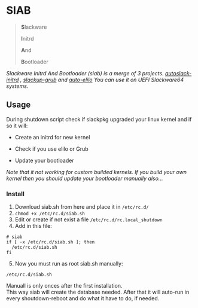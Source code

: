 # SIAB



> **S**lackware
>   
>**I**nitrd 
>  
> **A**nd
>  
>**B**ootloader 


*Slackware Initrd And Bootloader (siab) is a merge of 3 projects.
[autoslack-initrd](https://github.com/rizitis/autoslack-initrd/tree/main) , [slackup-grub](https://github.com/rizitis/slackup-grub) and [auto-elilo](https://github.com/rizitis/auto-elilo/tree/main)
 You can use it on UEFI Slackware64 systems.*


## Usage
During shutdown script check if slackpkg upgraded your linux kernel and if so it will:
* Create an initrd for new kernel
- Check if you use elilo or Grub
+ Update your bootloader

*Note that it not working for custom builded kernels. If you build your own kernel*
*then you should update your bootloader manually also...*

### Install

1. Download siab.sh from here and place it in `/etc/rc.d/`
2. `chmod +x /etc/rc.d/siab.sh`
3. Edit or create if not exist a file `/etc/rc.d/rc.local_shutdown`
4. Add in this file:  
 
 ``` 
 # siab
if [ -x /etc/rc.d/siab.sh ]; then
   /etc/rc.d/siab.sh
fi
```


5. Now you must run as root siab.sh manually:

`/etc/rc.d/siab.sh`

Manuall is only onces after the first installation.  
This way siab will create the database needed. After that it will auto-run in every shoutdown-reboot and do what it have to do, if needed. 